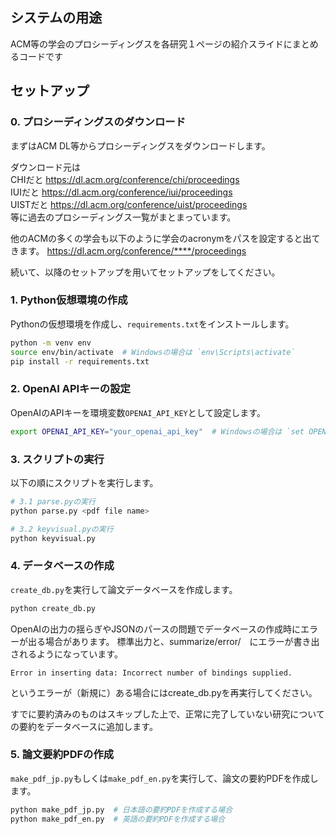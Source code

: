 ## システムの用途
ACM等の学会のプロシーディングスを各研究１ページの紹介スライドにまとめるコードです



## セットアップ

### 0. プロシーディングスのダウンロード
まずはACM DL等からプロシーディングスをダウンロードします。

ダウンロード元は  
CHIだと https://dl.acm.org/conference/chi/proceedings  
IUIだと https://dl.acm.org/conference/iui/proceedings  
UISTだと https://dl.acm.org/conference/uist/proceedings  
等に過去のプロシーディングス一覧がまとまっています。

他のACMの多くの学会も以下のように学会のacronymをパスを設定すると出てきます。
https://dl.acm.org/conference/****/proceedings

続いて、以降のセットアップを用いてセットアップをしてください。

### 1. Python仮想環境の作成
Pythonの仮想環境を作成し、`requirements.txt`をインストールします。

```bash
python -m venv env
source env/bin/activate  # Windowsの場合は `env\Scripts\activate`
pip install -r requirements.txt
```

### 2. OpenAI APIキーの設定
OpenAIのAPIキーを環境変数`OPENAI_API_KEY`として設定します。

```bash
export OPENAI_API_KEY="your_openai_api_key"  # Windowsの場合は `set OPENAI_API_KEY=your_openai_api_key`
```

### 3. スクリプトの実行
以下の順にスクリプトを実行します。

```bash
# 3.1 parse.pyの実行
python parse.py <pdf file name>

# 3.2 keyvisual.pyの実行
python keyvisual.py

```

### 4. データベースの作成
`create_db.py`を実行して論文データベースを作成します。

```bash
python create_db.py
```

OpenAIの出力の揺らぎやJSONのパースの問題でデータベースの作成時にエラーが出る場合があります。
標準出力と、summarize/error/　にエラーが書き出されるようになっています。

```
Error in inserting data: Incorrect number of bindings supplied. 
```
というエラーが（新規に）ある場合にはcreate_db.pyを再実行してください。

すでに要約済みのものはスキップした上で、正常に完了していない研究についての要約をデータベースに追加します。

### 5. 論文要約PDFの作成
`make_pdf_jp.py`もしくは`make_pdf_en.py`を実行して、論文の要約PDFを作成します。

```bash
python make_pdf_jp.py  # 日本語の要約PDFを作成する場合
python make_pdf_en.py  # 英語の要約PDFを作成する場合
```

